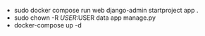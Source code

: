 - sudo docker compose run web django-admin startproject app .
- sudo chown -R $USER:$USER data app manage.py
- docker-compose up -d
